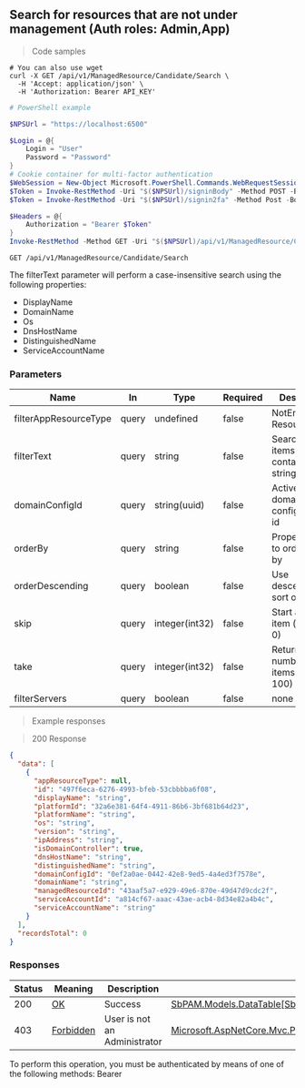 
## Search for resources that are not under management (Auth roles: Admin,App)

<a id="opIdCandidateSearch"></a>

> Code samples

```shell
# You can also use wget
curl -X GET /api/v1/ManagedResource/Candidate/Search \
  -H 'Accept: application/json' \
  -H 'Authorization: Bearer API_KEY'

```

```powershell
# PowerShell example

$NPSUrl = "https://localhost:6500"

$Login = @{
    Login = "User"
    Password = "Password"
}
# Cookie container for multi-factor authentication
$WebSession = New-Object Microsoft.PowerShell.Commands.WebRequestSession
$Token = Invoke-RestMethod -Uri "$($NPSUrl)/signinBody" -Method POST -Body (ConvertTo-Json $Login) -WebSession $WebSession -ContentType "application/json"
$Token = Invoke-RestMethod -Uri "$($NPSUrl)/signin2fa" -Method Post -Body $MfaCode -Headers @{Authorization = "Bearer $Token"} -WebSession $WebSession -ContentType "application/json"

$Headers = @{
    Authorization = "Bearer $Token"
}
Invoke-RestMethod -Method GET -Uri "$($NPSUrl)/api/v1/ManagedResource/Candidate/Search -Headers $Headers -ContentType "application/json"
```

`GET /api/v1/ManagedResource/Candidate/Search`

The filterText parameter will perform a case-insensitive search using the following properties:
* DisplayName
* DomainName
* Os
* DnsHostName
* DistinguishedName
* ServiceAccountName

<h3 id="search-for-resources-that-are-not-under-management-(auth-roles:-admin,app)-parameters">Parameters</h3>

|Name|In|Type|Required|Description|
|---|---|---|---|---|
|filterAppResourceType|query|undefined|false|NotEnrolled, Resource|
|filterText|query|string|false|Search for items that contain this string|
|domainConfigId|query|string(uuid)|false|ActiveDirectory domain configuration id|
|orderBy|query|string|false|Property name to order results by|
|orderDescending|query|boolean|false|Use descending sort order|
|skip|query|integer(int32)|false|Start at this item (default: 0)|
|take|query|integer(int32)|false|Return this number of items (default: 100)|
|filterServers|query|boolean|false|none|

> Example responses

> 200 Response

```json
{
  "data": [
    {
      "appResourceType": null,
      "id": "497f6eca-6276-4993-bfeb-53cbbbba6f08",
      "displayName": "string",
      "platformId": "32a6e381-64f4-4911-86b6-3bf681b64d23",
      "platformName": "string",
      "os": "string",
      "version": "string",
      "ipAddress": "string",
      "isDomainController": true,
      "dnsHostName": "string",
      "distinguishedName": "string",
      "domainConfigId": "0ef2a0ae-0442-42e8-9ed5-4a4ed3f7578e",
      "domainName": "string",
      "managedResourceId": "43aaf5a7-e929-49e6-870e-49d47d9cdc2f",
      "serviceAccountId": "a814cf67-aaac-43ae-acb4-8d34e82a4b4c",
      "serviceAccountName": "string"
    }
  ],
  "recordsTotal": 0
}
```

<h3 id="search-for-resources-that-are-not-under-management-(auth-roles:-admin,app)-responses">Responses</h3>

|Status|Meaning|Description|Schema|
|---|---|---|---|
|200|[OK](https://tools.ietf.org/html/rfc7231#section-6.3.1)|Success|[SbPAM.Models.DataTable[SbPAM.Models.ManagedResourceCandidateView]](../Models/sbpam.models.datatable_sbpam.models.managedresourcecandidateview.md)|
|403|[Forbidden](https://tools.ietf.org/html/rfc7231#section-6.5.3)|User is not an Administrator|[Microsoft.AspNetCore.Mvc.ProblemDetails](../Models/microsoft.aspnetcore.mvc.problemdetails.md)|

<aside class="warning">
To perform this operation, you must be authenticated by means of one of the following methods:
Bearer
</aside>


